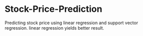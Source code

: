 # Stock-Price-Prediction
Predicting stock price using linear regression and support vector regression.
linear regression yields better result.

